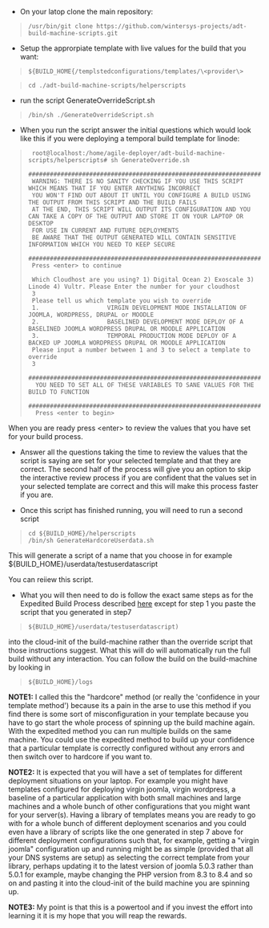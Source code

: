 - On your latop clone the main repository:  

>     /usr/bin/git clone https://github.com/wintersys-projects/adt-build-machine-scripts.git

- Setup the approrpiate template with live values for the build that you want:

>     ${BUILD_HOME{/templstedconfigurations/templates/\<provider\>

>     cd ./adt-build-machine-scripts/helperscripts

- run the script GenerateOverrideScript.sh

>     /bin/sh ./GenerateOverrideScript.sh

- When you run the script answer the initial questions which would look like this if you were deploying a temporal build template for linode:

>      root@localhost:/home/agile-deployer/adt-build-machine-scripts/helperscripts# sh GenerateOverride.sh
>      ############################################################################################################
>      WARNING: THERE IS NO SANITY CHECKING IF YOU USE THIS SCRIPT WHICH MEANS THAT IF YOU ENTER ANYTHING INCORRECT
>      YOU WON'T FIND OUT ABOUT IT UNTIL YOU CONFIGURE A BUILD USING THE OUTPUT FROM THIS SCRIPT AND THE BUILD FAILS
>      AT THE END, THIS SCRIPT WILL OUTPUT ITS CONFIGURATION AND YOU CAN TAKE A COPY OF THE OUTPUT AND STORE IT ON YOUR LAPTOP OR DESKTOP
>      FOR USE IN CURRENT AND FUTURE DEPLOYMENTS
>      BE AWARE THAT THE OUTPUT GENERATED WILL CONTAIN SENSITIVE INFORMATION WHICH YOU NEED TO KEEP SECURE
>      ############################################################################################################
>      Press <enter> to continue
>
>      Which Cloudhost are you using? 1) Digital Ocean 2) Exoscale 3) Linode 4) Vultr. Please Enter the number for your cloudhost  
>      3
>      Please tell us which template you wish to override
>      1.                   VIRGIN DEVELOPMENT MODE INSTALLATION OF JOOMLA, WORDPRESS, DRUPAL or MOODLE
>      2.                   BASELINED DEVELOPMENT MODE DEPLOY OF A BASELINED JOOMLA WORDPRESS DRUPAL OR MOODLE APPLICATION
>      3.                   TEMPORAL PRODUCTION MODE DEPLOY OF A BACKED UP JOOMLA WORDPRESS DRUPAL OR MOODLE APPLICATION  
>      Please input a number between 1 and 3 to select a template to override
>      3
>      ###############################################################################
>       YOU NEED TO SET ALL OF THESE VARIABLES TO SANE VALUES FOR THE BUILD TO FUNCTION
>       ###############################################################################
>       Press <enter to begin>

When you are ready press \<enter\> to review the values that you have set for your build process.

- Answer all the questions taking the time to review the values that the script is saying are set for your selected template and that they are correct. The second half of the process will give you an option to skip the interactive review process if you are confident that the values set in your selected template are correct and this will make this process faster if you are.

- Once this script has finished running, you will need to run a second script

>     cd ${BUILD_HOME}/helperscripts
>     /bin/sh GenerateHardcoreUserdata.sh

   This will generate a script of a name that you choose in for example ${BUILD_HOME}/userdata/testuserdatascript

   You can reiiew this script.

- What you will then need to do is follow the exact same steps as for the Expedited Build Process described [here](https://github.com/wintersys-projects/adt-build-machine-scripts/blob/main/doco/AgileToolkitOperations/ExpeditedBuildProcessWalkthrough.md) except for step 1 you paste the script that you generated in step7 
 
>     ${BUILD_HOME}/userdata/testuserdatascript)

into the cloud-init of the build-machine rather than the override script that those instructions suggest. What this will do will automatically run the full build without any interaction. You can follow the build on the build-machine by looking in  

>     ${BUILD_HOME}/logs

**NOTE1:** I called this the "hardcore" method (or really the 'confidence in your template method') because its a pain in the arse to use this method if you find there is some sort of misconfiguration in your template because you have to go start the whole process of spinning up the build machine again. With the expedited method you can run multiple builds on the same machine. You could use the expedited method to build up your confidence that a particular template is correctly configured without any errors and then switch over to hardcore if you want to.  

**NOTE2:** It is expected that you will have a set of templates for different deployment situations on your laptop. For example you might have templates configured for deploying virgin joomla, virgin wordpress, a baseline of a particular application with both small machines and large machines and a whole bunch of other configurations that you might want for your server(s). Having a library of templates means you are ready to go with for a whole bunch of different deployment scenarios and you could even have a library of scripts like the one generated in step 7 above for different deployment configurations such that, for example, getting a "virgin joomla" configuration up and running might be as simple (provided that all your DNS systems are setup) as selecting the correct template from your library, perhaps updating it to the latest version of joomla 5.0.3 rather than 5.0.1 for example, maybe changing the PHP version from 8.3 to 8.4 and so on and pasting it into the cloud-init of the build machine you are spinning up.  

**NOTE3:** My point is that this is a powertool and if you invest the effort into learning it it is my hope that you will reap the rewards. 
